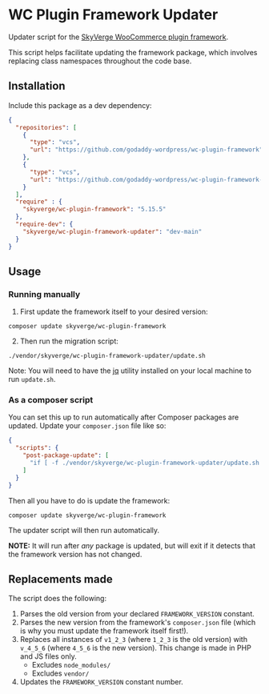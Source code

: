 # WC Plugin Framework Updater

Updater script for the [SkyVerge WooCommerce plugin framework](https://github.com/godaddy-wordpress/wc-plugin-framework).

This script helps facilitate updating the framework package, which involves replacing class namespaces throughout the code base.

## Installation

Include this package as a dev dependency:

```json
{
  "repositories": [
    {
      "type": "vcs",
      "url": "https://github.com/godaddy-wordpress/wc-plugin-framework"
    },
    {
      "type": "vcs",
      "url": "https://github.com/godaddy-wordpress/wc-plugin-framework-updater"
    }
  ],
  "require" : {
    "skyverge/wc-plugin-framework": "5.15.5"
  },
  "require-dev": {
    "skyverge/wc-plugin-framework-updater": "dev-main"
  }
}

```

## Usage

### Running manually

1. First update the framework itself to your desired version:
```
composer update skyverge/wc-plugin-framework
```
2. Then run the migration script:
```
./vendor/skyverge/wc-plugin-framework-updater/update.sh
```
Note: You will need to have the [jq](https://jqlang.org/download/) utility installed on your local machine to run `update.sh`.

### As a composer script

You can set this up to run automatically after Composer packages are updated. Update your `composer.json` file like so:

```json
{
  "scripts": {
    "post-package-update": [
      "if [ -f ./vendor/skyverge/wc-plugin-framework-updater/update.sh ]; then ./vendor/skyverge/wc-plugin-framework-updater/update.sh; fi"
    ]
  }
}
```

Then all you have to do is update the framework:

```
composer update skyverge/wc-plugin-framework
```

The updater script will then run automatically.

**NOTE:** It will run after _any_ package is updated, but will exit if it detects that the framework version has not changed.

## Replacements made

The script does the following:

1. Parses the old version from your declared `FRAMEWORK_VERSION` constant.
2. Parses the new version from the framework's `composer.json` file (which is why you must update the framework itself first!).
3. Replaces all instances of `v1_2_3` (where `1_2_3` is the old version) with `v_4_5_6` (where `4_5_6` is the new version). This change is made in PHP and JS files only.
    - Excludes `node_modules/`
    - Excludes `vendor/`
4. Updates the `FRAMEWORK_VERSION` constant number.
